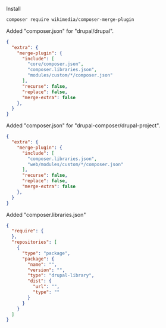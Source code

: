 Install
``` sh
composer require wikimedia/composer-merge-plugin
```

Added "composer.json" for "drupal/drupal".
``` json
{
  "extra": {
    "merge-plugin": {
      "include": [
        "core/composer.json",
        "composer.libraries.json",
        "modules/custom/*/composer.json"
      ],
      "recurse": false,
      "replace": false,
      "merge-extra": false
    },
  }
}
```

Added "composer.json" for "drupal-composer/drupal-project".
``` json
{
  "extra": {
    "merge-plugin": {
      "include": [
        "composer.libraries.json",
        "web/modules/custom/*/composer.json"
      ],
      "recurse": false,
      "replace": false,
      "merge-extra": false
    },
  }
}
```

Added "composer.libraries.json"
``` json
{
  "require": {
  },
  "repositories": [
    {
      "type": "package",
      "package": {
        "name": "",
        "version": "",
        "type": "drupal-library",
        "dist": {
          "url": "",
          "type": ""
        }
      }
    }
  ]
}
```
